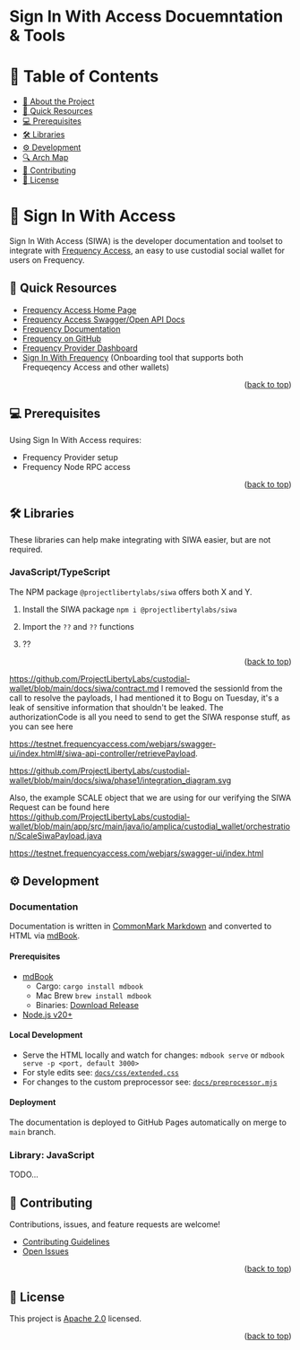 # Sign In With Access Docuemntation & Tools

<!-- TABLE OF CONTENTS -->

# 📗 Table of Contents

- [📖 About the Project](#about-project)
- [🚀 Quick Resources](#-quick)
- [💻 Prerequisites](#-prerequisites)
- [🛠 Libraries](#-libraries)
- [⚙️ Development](#-development)
- [🔍 Arch Map](#-arch-maps)
- [🤝 Contributing](#-contributing)
- [📝 License](#-license)

<!-- PROJECT DESCRIPTION -->

# 📖 Sign In With Access<a name="about-project"></a>

Sign In With Access (SIWA) is the developer documentation and toolset to integrate with [Frequency Access](https://frequencyaccess.com), an easy to use custodial social wallet for users on Frequency.

## 🚀 Quick Resources<a name="-quick"></a>

- [Frequency Access Home Page](https://frequencyaccess.com)
- [Frequency Access Swagger/Open API Docs](https://testnet.frequencyaccess.com/webjars/swagger-ui/index.html)
- [Frequency Documentation](https://docs.frequency.xyz)
- [Frequency on GitHub](https://github.com/frequency-chain/frequency)
- [Frequency Provider Dashboard](https://provider.frequency.xyz)
- [Sign In With Frequency](https://github.com/ProjectLibertyLabs/siwf) (Onboarding tool that supports both Frequeqency Access and other wallets)

<p align="right">(<a href="#-table-of-contents">back to top</a>)</p>

## 💻 Prerequisites<a name="-prerequisites"></a>

Using Sign In With Access requires:

- Frequency Provider setup
- Frequency Node RPC access

<p align="right">(<a href="#-table-of-contents">back to top</a>)</p>

## 🛠 Libraries<a name="-libraries"></a>

These libraries can help make integrating with SIWA easier, but are not required.

### JavaScript/TypeScript

The NPM package `@projectlibertylabs/siwa` offers both X and Y.

1. Install the SIWA package `npm i @projectlibertylabs/siwa`

2. Import the `??` and `??` functions

3. ??

<p align="right">(<a href="#-table-of-contents">back to top</a>)</p>

https://github.com/ProjectLibertyLabs/custodial-wallet/blob/main/docs/siwa/contract.md
I removed the sessionId from the call to resolve the payloads, I had mentioned it to Bogu on Tuesday, it's a leak of sensitive information that shouldn't be leaked. The authorizationCode is all you need to send to get the SIWA response stuff, as you can see here

https://testnet.frequencyaccess.com/webjars/swagger-ui/index.html#/siwa-api-controller/retrievePayload.

https://github.com/ProjectLibertyLabs/custodial-wallet/blob/main/docs/siwa/phase1/integration_diagram.svg

Also, the example SCALE object that we are using for our verifying the SIWA Request can be found here https://github.com/ProjectLibertyLabs/custodial-wallet/blob/main/app/src/main/java/io/amplica/custodial_wallet/orchestration/ScaleSiwaPayload.java



https://testnet.frequencyaccess.com/webjars/swagger-ui/index.html

## ⚙️ Development<a name="-development"></a>

### Documentation

Documentation is written in [CommonMark Markdown](https://rust-lang.github.io/mdBook/format/markdown.html) and converted to HTML via [mdBook](https://rust-lang.github.io/mdBook/).

#### Prerequisites

- [mdBook](https://rust-lang.github.io/mdBook/)
  - Cargo: `cargo install mdbook`
  - Mac Brew `brew install mdbook`
  - Binaries: [Download Release](https://github.com/rust-lang/mdBook/releases)
- [Node.js v20+](https://nodejs.org)

#### Local Development

- Serve the HTML locally and watch for changes: `mdbook serve` or `mdbook serve -p <port, default 3000>`
- For style edits see: [`docs/css/extended.css`](./docs/css/extended.css)
- For changes to the custom preprocessor see: [`docs/preprocessor.mjs`](./docs/preprocessor.mjs)

#### Deployment

The documentation is deployed to GitHub Pages automatically on merge to `main` branch.

### Library: JavaScript

TODO...

<!-- CONTRIBUTING -->

## 🤝 Contributing

Contributions, issues, and feature requests are welcome!

- [Contributing Guidelines](./CONTRIBUTING.md)
- [Open Issues](https://github.com/ProjectLibertyLabs/siwa/issues)

<p align="right">(<a href="#-table-of-contents">back to top</a>)</p>

<!-- LICENSE -->

## 📝 License

This project is [Apache 2.0](./LICENSE) licensed.

<p align="right">(<a href="#-table-of-contents">back to top</a>)</p>
